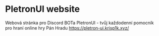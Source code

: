 # PletronUI website
 Webová stránka pro Discord BOTa PletronUI - tvůj každodenní pomocník pro hraní online hry Pán Hradu
https://pletron-ui.krisp1k.xyz/

